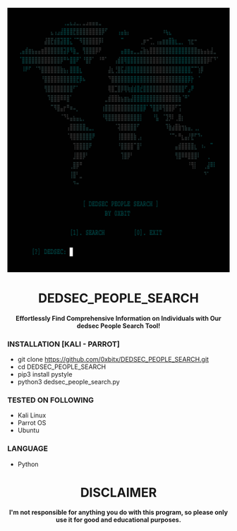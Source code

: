 
<p align="center">
<img src="https://github.com/0xbitx/DEDSEC_PEOPLE_SEARCH/blob/main/banner.png", width="600", height="600">
</p>
<h1 align="center"> DEDSEC_PEOPLE_SEARCH</h1>
<h4 align="center"> Effortlessly Find Comprehensive Information on Individuals with Our dedsec People Search Tool!</h4>

### INSTALLATION [KALI - PARROT]
* git clone https://github.com/0xbitx/DEDSEC_PEOPLE_SEARCH.git
* cd DEDSEC_PEOPLE_SEARCH
* pip3 install pystyle
* python3 dedsec_people_search.py

### TESTED ON FOLLOWING
* Kali Linux 
* Parrot OS 
* Ubuntu

### LANGUAGE 
* Python

<h1 align="center"> DISCLAIMER </h1>

<h4 align="center">I'm not responsible for anything you do with this program, so please only use it for good and educational purposes. </h4>
